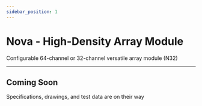 ```yaml
---
sidebar_position: 1
---
```


# Nova - High-Density Array Module

Configurable 64-channel or 32-channel versatile array module (N32)

---

## Coming Soon

Specifications, drawings, and test data are on their way